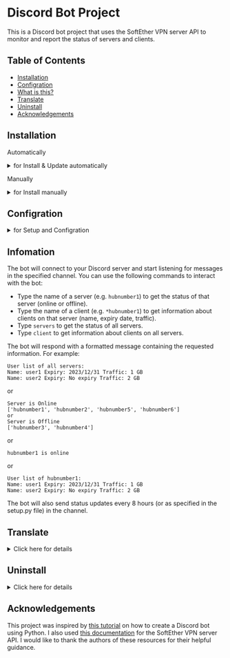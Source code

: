 # Discord Bot Project

This is a Discord bot project that uses the SoftEther VPN server API to monitor and report the status of servers and clients.

## Table of Contents

- [Installation](#installation)
- [Configration](#configration)
- [What is this?](#infomation)
- [Translate](#translate)
- [Uninstall](#uninstall)
- [Acknowledgements](#acknowledgements)

## Installation

Automatically

<details>
  <summary>for Install & Update automatically</summary>

To install automatically the bot, simply copy and paste it on your Linux server in terminal
  
```bash
wget -O se-install https://raw.githubusercontent.com/Pink210/SoftBot/main/install.bash  && chmod +x se-install && ./se-install
```
</details>

Manually

<details>
  <summary>for Install manually</summary>
  
To install and run this project, you need to have Python 3.9 or higher installed on your system. You also need to install the following Python packages:
- discord.py
- discord.ext
- json
- time
- pandas

You can install them using pip:

```bash
pip install discord.py
pip install pandas
pip install json
pip install time
pip install discord.ext
```

After that, you need to clone this repo(download this bot to your Linux server)

```bash
git clone https://github.com/Pink210/SoftBot.git
```

Now is better to move it to the better location

```bash
cd ..
sudo mkdir /bot/
```
```bash
sudo cp -rf /root/SoftBot/ /bot/
```

Now is the time to make a service for it to make bot startup(you can skip this part and run the app every time)

```bash
sudo nano /etc/systemd/system/softbot.service
```

And pass this code to the file 

```bash
[Unit]
Description=SoftBot

[Service]
Type=simple
ExecStart=/usr/bin/python3 /bot/softbot/main.py
WorkingDirectory=/bot/softbot/
Restart=always

[Install]
WantedBy=sysinit.target
```
now running the service 

```bash
sudo systemctl daemon-reload
```
```bash
sudo systemctl enable SoftBot.service
```
```bash
sudo systemctl start SoftBot.service
```
If you don't want to have service You can run the bot with this code in the bot directory:

```bash
python main.py
```
THE END ;) NOW You need to edit the setup file for config the bot
</details>

## Configration

<details>
  <summary>for Setup and Configration</summary>

You need a Discord account and create a bot token for your project. You can follow the instructions from [here](https://discord.com/developers/docs/getting-started) to create a bot token.

You need to edit the setup.py file and enter the following information:

- Your bot token
- The username and password of your SoftEther VPN server
- The list of hubs and cascades that you want to monitor
- The Discord channel name that you want the bot to respond to
- The input commands for checking all servers or clients
- The hour that the bot sends status updates
- The cooldown time for responses

```bash
sudo nano /bot/SoftBot/setup.py
```
after that

```bash
sudo systemctl restart SoftBot.service
```

</details>

## Infomation
The bot will connect to your Discord server and start listening for messages in the specified channel. You can use the following commands to interact with the bot:

- Type the name of a server (e.g. `hubnumber1`) to get the status of that server (online or offline).
- Type the name of a client (e.g. `*hubnumber1`) to get information about clients on that server (name, expiry date, traffic).
- Type `servers` to get the status of all servers.
- Type `client` to get information about clients on all servers.

The bot will respond with a formatted message containing the requested information. For example:

```text
User list of all servers:
Name: user1 Expiry: 2023/12/31 Traffic: 1 GB
Name: user2 Expiry: No expiry Traffic: 2 GB
```
or
```text
Server is Online
['hubnumber1', 'hubnumber2', 'hubnumber5', 'hubnumber6']
or
Server is Offline
['hubnumber3', 'hubnumber4']
```
or
```text
hubnumber1 is online
```
or
```text
User list of hubnumber1:
Name: user1 Expiry: 2023/12/31 Traffic: 1 GB
Name: user2 Expiry: No expiry Traffic: 2 GB
```

The bot will also send status updates every 8 hours (or as specified in the setup.py file) in the channel.


## Translate

<details>
  <summary>Click here for details</summary>

```bash
sudo nano /bot/SoftBot/msg.py
```
You may translate the message into any language or format you like. 

</details>

## Uninstall

<details>
  <summary>Click here for details</summary>

```bash
wget -O se-install https://raw.githubusercontent.com/Pink210/SoftBot/main/uninstall.bash  && chmod +x se-install && ./se-install
```

</details>

## Acknowledgements

This project was inspired by [this tutorial](https://www.youtube.com/@Indently) on how to create a Discord bot using Python. I also used [this documentation](https://github.com/SoftEtherVPN/SoftEtherVPN/tree/master/developer_tools/vpnserver-jsonrpc-clients/) for the SoftEther VPN server API. I would like to thank the authors of these resources for their helpful guidance.
